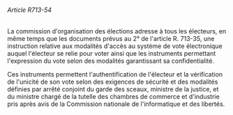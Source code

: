 ###### Article R713-54

La commission d'organisation des élections adresse à tous les électeurs, en même temps que les documents prévus au 2° de l'article R. 713-35, une instruction relative aux modalités d'accès au système de vote électronique auquel l'électeur se relie pour voter ainsi que les instruments permettant l'expression du vote selon des modalités garantissant sa confidentialité.

Ces instruments permettent l'authentification de l'électeur et la vérification de l'unicité de son vote selon des exigences de sécurité et des modalités définies par arrêté conjoint du garde des sceaux, ministre de la justice, et du ministre chargé de la tutelle des chambres de commerce et d'industrie pris après avis de la Commission nationale de l'informatique et des libertés.


